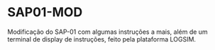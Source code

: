 # SAP01-MOD
Modificação do SAP-01 com algumas instruções a mais, além de um terminal de display de instruções, feito pela plataforma LOGSIM.
